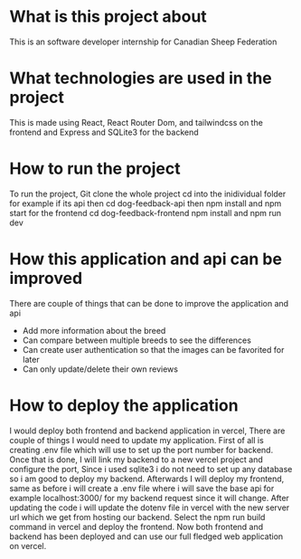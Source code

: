 # What is this project about

This is an software developer internship for Canadian Sheep Federation

# What technologies are used in the project

This is made using React, React Router Dom, and tailwindcss on the frontend and Express and SQLite3 for the backend

# How to run the project

To run the project, Git clone the whole project cd into the inidividual folder for example if its api then cd dog-feedback-api then npm install and npm start for the frontend cd dog-feedback-frontend npm install and npm run dev


# How this application and api can be improved

There are couple of things that can be done to improve the application and api

- Add more information about the breed
- Can compare between multiple breeds to see the differences
- Can create user authentication so that the images can be favorited for later
- Can only update/delete their own reviews


# How to deploy the application


I would deploy both frontend and backend application in vercel, There are couple of things I would need to update my application. First of all is creating .env file which will use to set up the port number for backend. Once that is done, I will link my backend to a new vercel project and configure the port, Since i used sqlite3 i do not need to set up any database so i am good to deploy my backend. Afterwards I will deploy my frontend, same as before i will create a .env file where i will save the base api for example localhost:3000/ for my backend request since it will change. After updating the code i will update the dotenv file in vercel with the new server url which we get from hosting our backend. Select the npm run build command in vercel and deploy the frontend. Now both frontend and backend has been deployed and can use our full fledged web application on vercel.  